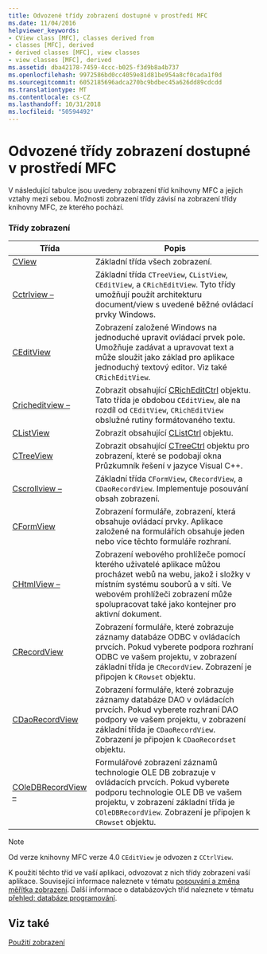```yaml
---
title: Odvozené třídy zobrazení dostupné v prostředí MFC
ms.date: 11/04/2016
helpviewer_keywords:
- CView class [MFC], classes derived from
- classes [MFC], derived
- derived classes [MFC], view classes
- view classes [MFC], derived
ms.assetid: dba42178-7459-4ccc-b025-f3d9b8a4b737
ms.openlocfilehash: 9972586bd0cc4059e81d81be954a8cf0cada1f0d
ms.sourcegitcommit: 6052185696adca270bc9bdbec45a626dd89cdcdd
ms.translationtype: MT
ms.contentlocale: cs-CZ
ms.lasthandoff: 10/31/2018
ms.locfileid: "50594492"
---
```

# <a name="derived-view-classes-available-in-mfc"></a>Odvozené třídy zobrazení dostupné v prostředí MFC

V následující tabulce jsou uvedeny zobrazení tříd knihovny MFC a jejich vztahy mezi sebou. Možnosti zobrazení třídy závisí na zobrazení třídy knihovny MFC, ze kterého pochází.

### <a name="view-classes"></a>Třídy zobrazení

|Třída|Popis|
|-----------|-----------------|
|[CView](../mfc/reference/cview-class.md)|Základní třída všech zobrazení.|
|[Cctrlview –](../mfc/reference/cctrlview-class.md)|Základní třída `CTreeView`, `CListView`, `CEditView`, a `CRichEditView`. Tyto třídy umožňují použít architekturu document/view s uvedené běžné ovládací prvky Windows.|
|[CEditView](../mfc/reference/ceditview-class.md)|Zobrazení založené Windows na jednoduché upravit ovládací prvek pole. Umožňuje zadávat a upravovat text a může sloužit jako základ pro aplikace jednoduchý textový editor. Viz také `CRichEditView`.|
|[Cricheditview –](../mfc/reference/cricheditview-class.md)|Zobrazit obsahující [CRichEditCtrl](../mfc/reference/cricheditctrl-class.md) objektu. Tato třída je obdobou `CEditView`, ale na rozdíl od `CEditView`, `CRichEditView` obslužné rutiny formátovaného textu.|
|[CListView](../mfc/reference/clistview-class.md)|Zobrazit obsahující [CListCtrl](../mfc/reference/clistctrl-class.md) objektu.|
|[CTreeView](../mfc/reference/ctreeview-class.md)|Zobrazit obsahující [CTreeCtrl](../mfc/reference/ctreectrl-class.md) objektu pro zobrazení, které se podobají okna Průzkumník řešení v jazyce Visual C++.|
|[Cscrollview –](../mfc/reference/cscrollview-class.md)|Základní třída `CFormView`, `CRecordView`, a `CDaoRecordView`. Implementuje posouvání obsah zobrazení.|
|[CFormView](../mfc/reference/cformview-class.md)|Zobrazení formuláře, zobrazení, která obsahuje ovládací prvky. Aplikace založené na formulářích obsahuje jeden nebo více těchto formuláře rozhraní.|
|[CHtmlView –](../mfc/reference/chtmlview-class.md)|Zobrazení webového prohlížeče pomocí kterého uživatelé aplikace můžou procházet webů na webu, jakož i složky v místním systému souborů a v síti. Ve webovém prohlížeči zobrazení může spolupracovat také jako kontejner pro aktivní dokument.|
|[CRecordView](../mfc/reference/crecordview-class.md)|Zobrazení formuláře, které zobrazuje záznamy databáze ODBC v ovládacích prvcích. Pokud vyberete podpora rozhraní ODBC ve vašem projektu, v zobrazení základní třída je `CRecordView`. Zobrazení je připojen k `CRowset` objektu.|
|[CDaoRecordView](../mfc/reference/cdaorecordview-class.md)|Zobrazení formuláře, které zobrazuje záznamy databáze DAO v ovládacích prvcích. Pokud vyberete rozhraní DAO podpory ve vašem projektu, v zobrazení základní třída je `CDaoRecordView`. Zobrazení je připojen k `CDaoRecordset` objektu.|
|[COleDBRecordView –](../mfc/reference/coledbrecordview-class.md)|Formulářové zobrazení záznamů technologie OLE DB zobrazuje v ovládacích prvcích. Pokud vyberete podporu technologie OLE DB ve vašem projektu, v zobrazení základní třída je `COleDBRecordView`. Zobrazení je připojen k `CRowset` objektu.|

> [!NOTE]
>  Od verze knihovny MFC verze 4.0 `CEditView` je odvozen z `CCtrlView`.

K použití těchto tříd ve vaší aplikaci, odvozovat z nich třídy zobrazení vaší aplikace. Související informace naleznete v tématu [posouvání a změna měřítka zobrazení](../mfc/scrolling-and-scaling-views.md). Další informace o databázových tříd naleznete v tématu [přehled: databáze programování](../data/data-access-programming-mfc-atl.md).

## <a name="see-also"></a>Viz také

[Použití zobrazení](../mfc/using-views.md)

